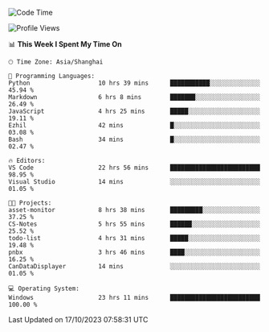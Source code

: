 <!--START_SECTION:waka-->
![Code Time](http://img.shields.io/badge/Code%20Time-1%2C308%20hrs%2020%20mins-blue)

![Profile Views](http://img.shields.io/badge/Profile%20Views-2-blue)

📊 **This Week I Spent My Time On** 

```text
🕑︎ Time Zone: Asia/Shanghai

💬 Programming Languages: 
Python                   10 hrs 39 mins      ███████████░░░░░░░░░░░░░░   45.94 % 
Markdown                 6 hrs 8 mins        ███████░░░░░░░░░░░░░░░░░░   26.49 % 
JavaScript               4 hrs 25 mins       █████░░░░░░░░░░░░░░░░░░░░   19.11 % 
Ezhil                    42 mins             █░░░░░░░░░░░░░░░░░░░░░░░░   03.08 % 
Bash                     34 mins             █░░░░░░░░░░░░░░░░░░░░░░░░   02.47 % 

🔥 Editors: 
VS Code                  22 hrs 56 mins      █████████████████████████   98.95 % 
Visual Studio            14 mins             ░░░░░░░░░░░░░░░░░░░░░░░░░   01.05 % 

🐱‍💻 Projects: 
asset-monitor            8 hrs 38 mins       █████████░░░░░░░░░░░░░░░░   37.25 % 
CS-Notes                 5 hrs 55 mins       ██████░░░░░░░░░░░░░░░░░░░   25.52 % 
todo-list                4 hrs 31 mins       █████░░░░░░░░░░░░░░░░░░░░   19.48 % 
pnbx                     3 hrs 46 mins       ████░░░░░░░░░░░░░░░░░░░░░   16.25 % 
CanDataDisplayer         14 mins             ░░░░░░░░░░░░░░░░░░░░░░░░░   01.05 % 

💻 Operating System: 
Windows                  23 hrs 11 mins      █████████████████████████   100.00 % 
```


 Last Updated on 17/10/2023 07:58:31 UTC
<!--END_SECTION:waka-->